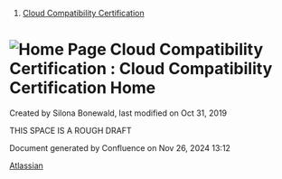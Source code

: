 1. [Cloud Compatibility Certification](index.html)

# ![Home Page](images/icons/contenttypes/home_page_16.png) Cloud Compatibility Certification : Cloud Compatibility Certification Home

Created by Silona Bonewald, last modified on Oct 31, 2019

THIS SPACE IS A ROUGH DRAFT

Document generated by Confluence on Nov 26, 2024 13:12

[Atlassian](http://www.atlassian.com/)
